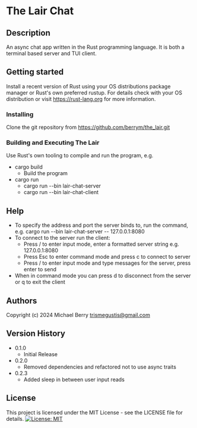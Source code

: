 # The Lair Chat

## Description

An async chat app written in the Rust programming language.
It is both a terminal based server and TUI client.

## Getting started

Install a recent version of Rust using your OS distributions package manager or Rust's own preferred rustup.  For details check with your OS distribution or visit https://rust-lang.org for more information.

### Installing

Clone the git repository from https://github.com/berrym/the_lair.git

### Building and Executing The Lair

Use Rust's own tooling to compile and run the program, e.g.

* cargo build
    * Build the program
* cargo run
    * cargo run --bin lair-chat-server
    * cargo run --bin lair-chat-client

## Help

* To specify the address and port the server binds to, run the command, e.g. cargo run --bin lair-chat-server -- 127.0.0.1:8080
* To connect to the server run the client:
    * Press / to enter input mode, enter a formatted server string e.g. 127.0.0.1:8080
    * Press Esc to enter command mode and press c to connect to server
    * Press / to enter input mode and type messages for the server, press enter to send
* When in command mode you can press d to disconnect from the server or q to exit the client

## Authors

Copyright (c) 2024 Michael Berry <trismegustis@gmail.com>

## Version History

* 0.1.0
    * Initial Release
* 0.2.0
    * Removed dependencies and refactored not to use async traits
* 0.2.3
    * Added sleep in between user input reads

## License

This project is licensed under the MIT License - see the LICENSE file for details.
[![License: MIT](https://img.shields.io/badge/License-MIT-yellow.svg)](https://opensource.org/licenses/MIT)

